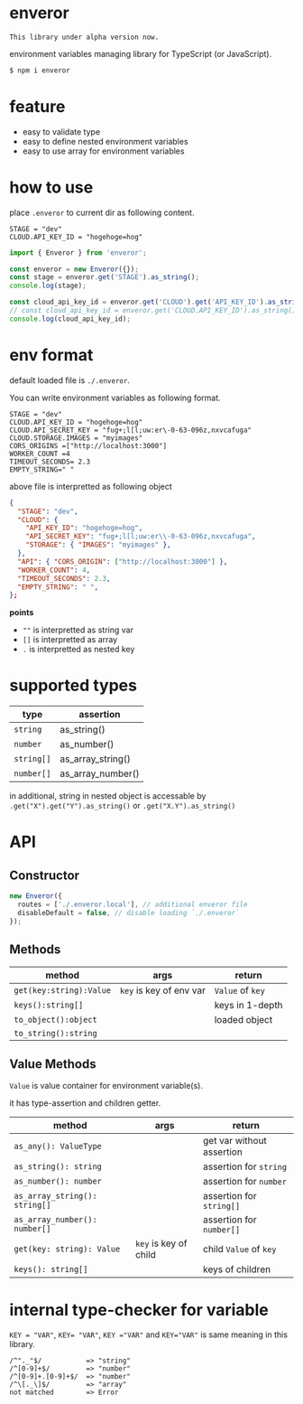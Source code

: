 # enveror

```
This library under alpha version now.
```

environment variables managing library for TypeScript (or JavaScript).

```typescript
$ npm i enveror
```

# feature

- easy to validate type
- easy to define nested environment variables
- easy to use array for environment variables

# how to use

place `.enveror` to current dir as following content.

```
STAGE = "dev"
CLOUD.API_KEY_ID = "hogehoge=hog"
```

```ts
import { Enveror } from 'enveror';

const enveror = new Enveror({});
const stage = enveror.get('STAGE').as_string();
console.log(stage);

const cloud_api_key_id = enveror.get('CLOUD').get('API_KEY_ID').as_string();
// const cloud_api_key_id = enveror.get('CLOUD.API_KEY_ID').as_string(); // same as above
console.log(cloud_api_key_id);
```

# env format

default loaded file is `./.enveror`.

You can write environment variables as following format.

```
STAGE = "dev"
CLOUD.API_KEY_ID = "hogehoge=hog"
CLOUD.API_SECRET_KEY = "fug+;l[l;uw:er\-0-63-096z,nxvcafuga"
CLOUD.STORAGE.IMAGES = "myimages"
CORS_ORIGINS =["http://localhost:3000"]
WORKER_COUNT =4
TIMEOUT_SECONDS= 2.3
EMPTY_STRING=" "
```

above file is interpretted as following object

```json
{
  "STAGE": "dev",
  "CLOUD": {
    "API_KEY_ID": "hogehoge=hog",
    "API_SECRET_KEY": "fug+;l[l;uw:er\\-0-63-096z,nxvcafuga",
    "STORAGE": { "IMAGES": "myimages" },
  },
  "API": { "CORS_ORIGIN": ["http://localhost:3000"] },
  "WORKER_COUNT": 4,
  "TIMEOUT_SECONDS": 2.3,
  "EMPTY_STRING": " ",
};
```

**points**

- `""` is interpretted as string var
- `[]` is interpretted as array
- `.` is interpretted as nested key

# supported types

| type       | assertion         |
| ---------- | ----------------- |
| `string`   | as_string()       |
| `number`   | as_number()       |
| `string[]` | as_array_string() |
| `number[]` | as_array_number() |

in additional, string in nested object is accessable by `.get("X").get("Y").as_string()` or `.get("X.Y").as_string()`

# API

## Constructor

```typescript
new Enveror({
  routes = ['./.enveror.local'], // additional enveror file
  disableDefault = false, // disable loading `./.enveror`
});
```

## Methods

| method                  | args                    | return           |
| ----------------------- | ----------------------- | ---------------- |
| `get(key:string):Value` | `key` is key of env var | `Value` of `key` |
| `keys():string[]`       |                         | keys in 1-depth  |
| `to_object():object`    |                         | loaded object    |
| `to_string():string`    |                         |                  |

## Value Methods

`Value` is value container for environment variable(s).

it has type-assertion and children getter.

| method                        | args                  | return                    |
| ----------------------------- | --------------------- | ------------------------- |
| `as_any(): ValueType`         |                       | get var without assertion |
| `as_string(): string`         |                       | assertion for `string`    |
| `as_number(): number`         |                       | assertion for `number`    |
| `as_array_string(): string[]` |                       | assertion for `string[]`  |
| `as_array_number(): number[]` |                       | assertion for `number[]`  |
| `get(key: string): Value`     | `key` is key of child | child `Value` of `key`    |
| `keys(): string[]`            |                       | keys of children          |

# internal type-checker for variable

`KEY = "VAR"`, `KEY= "VAR"`, `KEY ="VAR"` and `KEY="VAR"` is same meaning in this library.

```
/^"._"$/           => "string"
/^[0-9]+$/         => "number"
/^[0-9]+.[0-9]+$/  => "number"
/^\[._\]$/         => "array"
not matched        => Error
```
